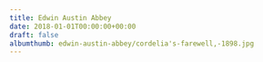 ```yaml
---
title: Edwin Austin Abbey
date: 2018-01-01T00:00:00+00:00
draft: false
albumthumb: edwin-austin-abbey/cordelia's-farewell,-1898.jpg
---
```

